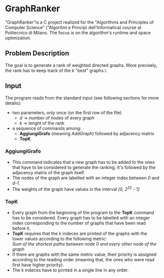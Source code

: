 # GraphRanker
"GraphRanker"is a C project realized for the "Algorithms and Principles of Computer Science" ("Algoritmi e Principi dell'Informatica) course at Politecnico di Milano. The focus is on the algorithm's runtime and space optimization.
## Problem Description
The goal is to generate a rank of weighted directed graphs. More precisely, the rank has to keep track of the *k* "best" graphs.\
## Input
The program reads from the standard input (see following sections for more details):
- two parameters, only once (on the first row of the file)
  - *d* -> number of nodes of every graph
  - *k* -> lenght of the rank
- a sequence of commands among:
  - **AggiungiGrafo** (meaning *AddGraph*) followed by adjacency matrix
  - **TopK**
### AggiungiGrafo 
- This command indicates that a new graph has to be added to the ones that have to be considered to generate the ranking. It's followed by the adjacency matrix of the graph itself. 
- The nodes of the graph are labelled with an integer index between *0* and *d-1*.
- The weights of the graph have values in the interval *[0, 2<sup>32</sup> - 1]*

### TopK
- Every graph from the beginning of the program to the **TopK** command has to be considered. Every graph has to be labelled with an integer index corresponding to the number of graphs that have been read before it. 
- **TopK** requires that the *k* indeces are printed of the graphs with the lower values according to the following metric:\
  *Sum of the shortest paths between node 0 and every other node of the graph*
- If there are graphs with the same metric value, their priority is assigned according to the reading order (meaning that, the ones who were read first have higher priority).
- The k indeces have to printed in a single line in any order. 
